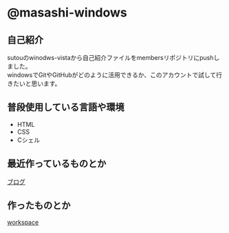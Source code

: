 # @masashi-windows

## 自己紹介

sutouのwinodws-vistaから自己紹介ファイルをmembersリポジトリにpushしました。  
windowsでGitやGitHubがどのように活用できるか、このアカウントで試して行きたいと思います。

## 普段使用している言語や環境

- HTML
- CSS
- Cシェル

## 最近作っているものとか

[ブログ](http://keepingblog.net/)

## 作ったものとか

[workspace](http://keepingblog.net/workspace_menu/)
